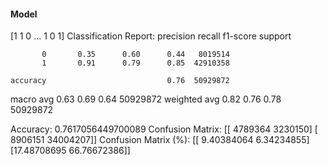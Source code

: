 #### Model
[1 1 0 ... 1 0 1]
Classification Report:
              precision    recall  f1-score   support

           0       0.35      0.60      0.44   8019514
           1       0.91      0.79      0.85  42910358

    accuracy                           0.76  50929872
   macro avg       0.63      0.69      0.64  50929872
weighted avg       0.82      0.76      0.78  50929872

Accuracy: 0.7617056449700089
Confusion Matrix:
[[ 4789364  3230150]
 [ 8906151 34004207]]
Confusion Matrix (%):
[[ 9.40384064  6.34234855]
 [17.48708695 66.76672386]]
